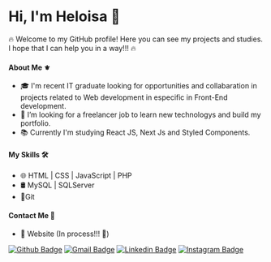 # Hi, I'm Heloisa 👋

🔥 Welcome to my GitHub profile! Here you can see my projects and studies. I hope that I can help you in a way!!! 🔥

#### About Me ⚜️
- 🎓 I'm recent IT graduate looking for opportunities and collabaration in projects related to Web development in especific in Front-End development.<br>
- 🚀 I’m looking for a freelancer job to learn new technologys and build my portfolio.<br>
- 📚 Currently I'm studying React JS, Next Js and Styled Components.<br>

#### My Skills 🛠️
- 🌐 HTML | CSS | JavaScript  | PHP<br>
- 🛢️ MySQL | SQLServer<br>
- 🔧Git<br>

#### Contact Me 📧
- 🔗 Website (In process!!! 🤫)<br>

[![Github Badge](https://img.shields.io/badge/-Github-000?style=flat-square&logo=Github&logoColor=white&link=https://github.com/helolah)](https://github.com/helolah)
[![Gmail Badge](https://img.shields.io/badge/-Gmail-c14438?style=flat-square&labelColor=c14438&logo=gmail&logoColor=white&link=mailto:jauheloisa@gmail.com)](mailto:jauheloisa@gmail.com)
[![Linkedin Badge](https://img.shields.io/badge/-LinkedIn-blue?style=flat-square&logo=Linkedin&logoColor=white&link=https://www.linkedin.com/in/heloisafernanda2/)](https://www.linkedin.com/in/heloisafernanda2/)
[![Instagram Badge](https://img.shields.io/badge/-Instagram-993399?style=flat-square&labelColor=993399&logo=instagram&logoColor=white&link=https://www.instagram.com/helolah/)](https://www.instagram.com/helolah/)
